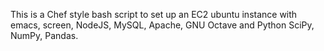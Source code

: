 This is a Chef style bash script to set up an EC2 ubuntu instance with emacs, screen, NodeJS, MySQL, Apache, GNU Octave and Python SciPy, NumPy, Pandas. 
